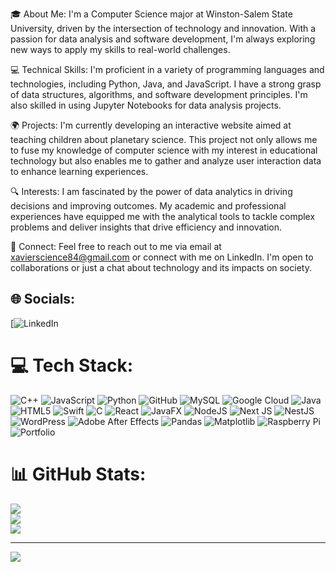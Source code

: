 🎓 About Me: I'm a Computer Science major at Winston-Salem State University, driven by the intersection of technology and innovation. With a passion for data analysis and software development, I'm always exploring new ways to apply my skills to real-world challenges.

💻 Technical Skills: I'm proficient in a variety of programming languages and technologies, including Python, Java, and JavaScript. I have a strong grasp of data structures, algorithms, and software development principles. I'm also skilled in using Jupyter Notebooks for data analysis projects.

🌍 Projects: I'm currently developing an interactive website aimed at teaching children about planetary science. This project not only allows me to fuse my knowledge of computer science with my interest in educational technology but also enables me to gather and analyze user interaction data to enhance learning experiences.

🔍 Interests: I am fascinated by the power of data analytics in driving decisions and improving outcomes. My academic and professional experiences have equipped me with the analytical tools to tackle complex problems and deliver insights that drive efficiency and innovation.

🔗 Connect: Feel free to reach out to me via email at xavierscience84@gmail.com or connect with me on LinkedIn. I'm open to collaborations or just a chat about technology and its impacts on society.


## 🌐 Socials:
[![LinkedIn](www.linkedin.com/in/xavier-scales-b8580317b) 

# 💻 Tech Stack:
![C++](https://img.shields.io/badge/c++-%2300599C.svg?style=for-the-badge&logo=c%2B%2B&logoColor=white) ![JavaScript](https://img.shields.io/badge/javascript-%23323330.svg?style=for-the-badge&logo=javascript&logoColor=%23F7DF1E) ![Python](https://img.shields.io/badge/python-3670A0?style=for-the-badge&logo=python&logoColor=ffdd54) ![GitHub](https://img.shields.io/badge/github-%23121011.svg?style=for-the-badge&logo=github&logoColor=white) ![MySQL](https://img.shields.io/badge/mysql-4479A1.svg?style=for-the-badge&logo=mysql&logoColor=white) ![Google Cloud](https://img.shields.io/badge/GoogleCloud-%234285F4.svg?style=for-the-badge&logo=google-cloud&logoColor=white) ![Java](https://img.shields.io/badge/java-%23ED8B00.svg?style=for-the-badge&logo=openjdk&logoColor=white) ![HTML5](https://img.shields.io/badge/html5-%23E34F26.svg?style=for-the-badge&logo=html5&logoColor=white) ![Swift](https://img.shields.io/badge/swift-F54A2A?style=for-the-badge&logo=swift&logoColor=white) ![C](https://img.shields.io/badge/c-%2300599C.svg?style=for-the-badge&logo=c&logoColor=white) ![React](https://img.shields.io/badge/react-%2320232a.svg?style=for-the-badge&logo=react&logoColor=%2361DAFB) ![JavaFX](https://img.shields.io/badge/javafx-%23FF0000.svg?style=for-the-badge&logo=javafx&logoColor=white) ![NodeJS](https://img.shields.io/badge/node.js-6DA55F?style=for-the-badge&logo=node.js&logoColor=white) ![Next JS](https://img.shields.io/badge/Next-black?style=for-the-badge&logo=next.js&logoColor=white) ![NestJS](https://img.shields.io/badge/nestjs-%23E0234E.svg?style=for-the-badge&logo=nestjs&logoColor=white) ![WordPress](https://img.shields.io/badge/WordPress-%23117AC9.svg?style=for-the-badge&logo=WordPress&logoColor=white) ![Adobe After Effects](https://img.shields.io/badge/Adobe%20After%20Effects-9999FF.svg?style=for-the-badge&logo=Adobe%20After%20Effects&logoColor=white) ![Pandas](https://img.shields.io/badge/pandas-%23150458.svg?style=for-the-badge&logo=pandas&logoColor=white) ![Matplotlib](https://img.shields.io/badge/Matplotlib-%23ffffff.svg?style=for-the-badge&logo=Matplotlib&logoColor=black) ![Raspberry Pi](https://img.shields.io/badge/-Raspberry_Pi-C51A4A?style=for-the-badge&logo=Raspberry-Pi) ![Portfolio](https://img.shields.io/badge/Portfolio-%23000000.svg?style=for-the-badge&logo=firefox&logoColor=#FF7139)
# 📊 GitHub Stats:
![](https://github-readme-stats.vercel.app/api?username=Xavierscience84&theme=dark&hide_border=true&include_all_commits=true&count_private=false)<br/>
![](https://nirzak-streak-stats.vercel.app/?user=Xavierscience84&theme=dark&hide_border=true)<br/>
![](https://github-readme-stats.vercel.app/api/top-langs/?username=Xavierscience84&theme=dark&hide_border=true&include_all_commits=true&count_private=false&layout=compact)

---
[![](https://visitcount.itsvg.in/api?id=Xavierscience84&icon=0&color=0)](https://visitcount.itsvg.in)

<!-- Proudly created with GPRM ( https://gprm.itsvg.in ) -->
